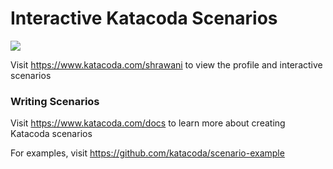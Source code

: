 # Interactive Katacoda Scenarios

[![](http://shields.katacoda.com/katacoda/shrawani/count.svg)](https://www.katacoda.com/shrawani "Get your profile on Katacoda.com")

Visit https://www.katacoda.com/shrawani to view the profile and interactive scenarios

### Writing Scenarios
Visit https://www.katacoda.com/docs to learn more about creating Katacoda scenarios

For examples, visit https://github.com/katacoda/scenario-example
